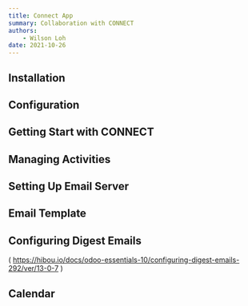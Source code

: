 ```yaml
---
title: Connect App
summary: Collaboration with CONNECT
authors:
    - Wilson Loh
date: 2021-10-26
---
```


## Installation

## Configuration

## Getting Start with CONNECT

## Managing Activities


## Setting Up Email Server


## Email Template

## Configuring Digest Emails
( https://hibou.io/docs/odoo-essentials-10/configuring-digest-emails-292/ver/13-0-7 )


## Calendar


